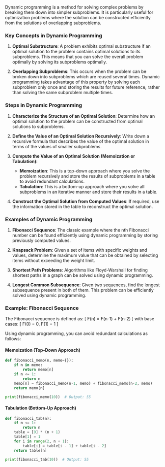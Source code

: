 Dynamic programming is a method for solving complex problems by breaking them down into simpler subproblems. It is particularly useful for optimization problems where the solution can be constructed efficiently from the solutions of overlapping subproblems.

### Key Concepts in Dynamic Programming

1. **Optimal Substructure**: A problem exhibits optimal substructure if an optimal solution to the problem contains optimal solutions to its subproblems. This means that you can solve the overall problem optimally by solving its subproblems optimally.

2. **Overlapping Subproblems**: This occurs when the problem can be broken down into subproblems which are reused several times. Dynamic programming takes advantage of this property by solving each subproblem only once and storing the results for future reference, rather than solving the same subproblem multiple times.

### Steps in Dynamic Programming

1. **Characterize the Structure of an Optimal Solution**: Determine how an optimal solution to the problem can be constructed from optimal solutions to subproblems.
   
2. **Define the Value of an Optimal Solution Recursively**: Write down a recursive formula that describes the value of the optimal solution in terms of the values of smaller subproblems.

3. **Compute the Value of an Optimal Solution (Memoization or Tabulation)**:
   - **Memoization**: This is a top-down approach where you solve the problem recursively and store the results of subproblems in a table to avoid redundant calculations.
   - **Tabulation**: This is a bottom-up approach where you solve all subproblems in an iterative manner and store their results in a table. 

4. **Construct the Optimal Solution from Computed Values**: If required, use the information stored in the table to reconstruct the optimal solution.

### Examples of Dynamic Programming

1. **Fibonacci Sequence**: The classic example where the nth Fibonacci number can be found efficiently using dynamic programming by storing previously computed values.

2. **Knapsack Problem**: Given a set of items with specific weights and values, determine the maximum value that can be obtained by selecting items without exceeding the weight limit.

3. **Shortest Path Problems**: Algorithms like Floyd-Warshall for finding shortest paths in a graph can be solved using dynamic programming.

4. **Longest Common Subsequence**: Given two sequences, find the longest subsequence present in both of them. This problem can be efficiently solved using dynamic programming.

### Example: Fibonacci Sequence

The Fibonacci sequence is defined as:
\[ F(n) = F(n-1) + F(n-2) \]
with base cases:
\[ F(0) = 0, F(1) = 1 \]

Using dynamic programming, you can avoid redundant calculations as follows:

#### Memoization (Top-Down Approach)

```python
def fibonacci_memo(n, memo={}):
    if n in memo:
        return memo[n]
    if n <= 1:
        return n
    memo[n] = fibonacci_memo(n-1, memo) + fibonacci_memo(n-2, memo)
    return memo[n]

print(fibonacci_memo(10))  # Output: 55
```

#### Tabulation (Bottom-Up Approach)

```python
def fibonacci_tab(n):
    if n <= 1:
        return n
    table = [0] * (n + 1)
    table[1] = 1
    for i in range(2, n + 1):
        table[i] = table[i - 1] + table[i - 2]
    return table[n]

print(fibonacci_tab(10))  # Output: 55
```
